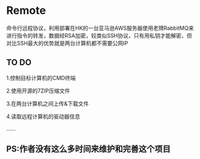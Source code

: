 # Remote
命令行远程协议，利用部署在HK的一台亚马逊AWS服务器使用老牌RabbitMQ来进行指令的转发，数据经RSA加密，较类似SSH协议，只有用私钥才能解密，但对比SSH最大的优势就是两台计算机都不需要公网IP

## TO DO

1.控制目标计算机的CMD终端

2.使用开源的7ZIP压缩文件

3.在两台计算机之间上传&下载文件

4.读取远程计算机的驱动器信息

……

## PS:作者没有这么多时间来维护和完善这个项目
